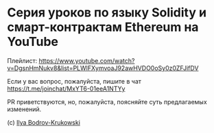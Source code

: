 # Серия уроков по языку Solidity и смарт-контрактам Ethereum на YouTube

Плейлист: https://www.youtube.com/watch?v=DgsnHmNukv8&list=PLWlFXymvoaJ92awHVDO0oSy0z0ZFJifDV

Если у вас вопрос, пожалуйста, пишите в чат https://t.me/joinchat/MxYT6-01eeA1NTYy

PR приветствуются, но, пожалуйста, поясняйте суть предлагаемых изменений.

(c) [Ilya Bodrov-Krukowski](http://bodrovis.tech)
